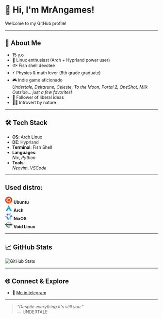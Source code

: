 # 👋 Hi, I'm MrAngames!

Welcome to my GitHub profile!

---

## 🧑 About Me

- 15 y.o
- 🚀 Linux enthusiast (Arch + Hyprland power user)
- 🐟 Fish shell devotee
- ⚡ Physics & math lover (8th grade graduate)
- 🎮 Indie game aficionado  
  *Undertale, Deltarune, Celeste, To the Moon, Portal 2, OneShot, Milk Outside… just a few favorites!*
- 📰 Follower of liberal ideas
- 😶‍🌫️ Introvert by nature

---

## 🛠️ Tech Stack

- **OS**: Arch Linux
- **DE**: Hyprland
- **Terminal**: Fish Shell
- **Languages**:  
  *Nix*,
  *Python*
- **Tools**:  
  *Neovim*,
  *VSCode*

---
## Used distro:

<img src="https://raw.githubusercontent.com/akirakani-kei/distro-icons/main/icons/ubuntu.png" alt="Ubuntu" width="24" height="24"> <strong>Ubuntu</strong>  
<img src="https://raw.githubusercontent.com/akirakani-kei/distro-icons/main/icons/arch.png" alt="Arch" width="24" height="24"> <strong>Arch</strong>  
<img src="https://raw.githubusercontent.com/akirakani-kei/distro-icons/main/icons/nixos.png" alt="NixOS" width="24" height="24"> <strong>NixOS</strong>  
<img src="https://raw.githubusercontent.com/akirakani-kei/distro-icons/main/icons/void.png" alt="Void Linux" width="24" height="24"> <strong>Void Linux</strong>


---

## 📈 GitHub Stats

![GitHub Stats](https://github-readme-stats.vercel.app/api?username=MrAngames&show_icons=true&hide_title=true&theme=tokyonight)

---

## 🌐 Connect & Explore

- 💬 [Me in telegram](https://t.me/Mr_angames_me)

---

> _“Despite everything it's still you.”_  
> &mdash; UNDERTALE

